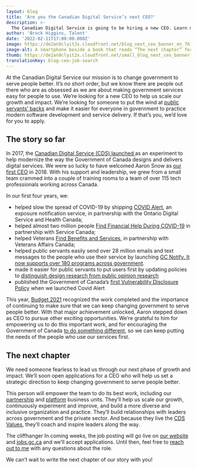 ```yaml
---
layout: blog
title: 'Are you the Canadian Digital Service’s next CEO?'
description: >-
  The Canadian Digital Service is going to be hiring a new CEO. Learn more about the role and when applications will open. 
author: 'Brock Higgins, Talent'
date: '2022-02-11T17:00:00.000Z'
image: https://de2an9clyit2x.cloudfront.net/blog_next_ceo_banner_en_7617774f94.jpg
image-alt: A smartphone beside a book that reads “The next chapter” for the Canadian Digital Service.
thumb: https://de2an9clyit2x.cloudfront.net/small_blog_next_ceo_banner_en_7617774f94.jpg
translationKey: blog-ceo-job-search
---
```

At the Canadian Digital Service our mission is to change government to serve people better.  It’s no short order, but we know there are people out there who are as obsessed as we are about making government services easy for people to use. We’re looking for a new CEO to help us scale our growth and impact. We’re looking for someone to put the wind at [public servants’ backs](https://digital.canada.ca/roadmap-2025/) and make it easier for everyone in government to practice modern software development and service delivery. If that’s you, we’d love for you to apply.

## The story so far 
In 2017, the [Canadian Digital Service (CDS) launched ](https://digital.canada.ca/2017/07/18/launch-of-the-canadian-digital-service/) as an experiment to help modernize the way the Government of Canada designs and delivers digital services.  We were so lucky to have welcomed Aaron Snow as [our first CEO](https://digital.canada.ca/2018/10/19/hello-world-canada/) in 2018. With his support and leadership, we grew from a small team crammed into a couple of training rooms to a team of over 115 tech professionals working across Canada. 

In our first four years, we:

- helped slow the spread of COVID-19 by shipping [COVID Alert](https://www.canada.ca/en/public-health/services/diseases/coronavirus-disease-covid-19/covid-alert.html), an exposure notification service, in partnership with the Ontario Digital Service and Health Canada; 
- helped almost two million people [Find Financial Help During COVID-19](https://covid-benefits.alpha.canada.ca/en/start) in partnership with Service Canada;
- helped Veterans [Find Benefits and Services](https://benefits-avantages.veterans.gc.ca/), in partnership with Veterans Affairs Canada; 
- helped public servants easily send over 28 million emails and text messages to the people who use their service by launching [GC Notify.  It now supports over 180 programs across government](https://notification.canada.ca/). 
- made it easier for public servants to put users first by updating policies to [distinguish design research from public opinion research](https://digital.canada.ca/2019/06/26/scaling-design-research-in-the-government-of-canada/)
- published the Government of Canada’s [first Vulnerability Disclosure Policy](https://github.com/cds-snc/covid-alert-documentation/blob/main/VulnerabilityDisclosurePolicy.md) when we launched Covid Alert  

This year, [Budget 2021](https://www.budget.gc.ca/2021/report-rapport/p4-en.html) recognized the work completed and the importance of continuing to make sure that we can keep changing government to serve people better. With that major achievement unlocked, Aaron stepped down as CEO to pursue other exciting opportunities. We’re grateful to him for empowering us to do this important work, and for encouraging the Government of Canada [to do something different](https://digital.canada.ca/2019/05/13/we-love-a-good-challenge/), so we can keep putting the needs of the people who use our services first.  

## The next chapter
We need someone fearless to lead us through our next phase of growth and impact. We’ll soon open applications for a CEO who will help us set a strategic direction to keep changing government to serve people better. 

This person will empower the team to do its best work, including our [partnership](https://digital.canada.ca/coaching-and-advice/) and [platform](https://digital.canada.ca/product-suite/) business units. They’ll help us scale our growth, continuously experiment and improve, and build a more diverse and inclusive organization and practice.  They’ll build relationships with leaders across government and the private sector. And because they live the [CDS Values](https://digital.canada.ca/our-values/), they’ll coach and inspire leaders along the way. 

The cliffhanger 
In coming weeks, the job posting will go live on [our website](https://digital.canada.ca/careers/) and [jobs.gc.ca](https://www.canada.ca/en/services/jobs/opportunities/government.html) and we’ll accept applications. Until then, feel free to [reach out to me](mailto:brock.higgins@tbs-sct.gc.ca) with any questions about the role. 

We can’t wait to write the next chapter of our story with you!


